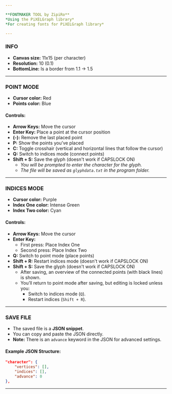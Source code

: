 ```yaml
---

**FONTMAKER TOOL by ZipiRo**  
*Using the PiXELGraph library*  
*For creating fonts for PiXELGraph library*  

---
```


### **INFO**  
- **Canvas size:** 11x15 (per character)  
- **Resolution:** 10 (0.1) 
- **BottomLine:** Is a border from 1.1 -> 1.5  

---

### **POINT MODE**  
- **Cursor color:** Red  
- **Points color:** Blue  

#### **Controls:**  
- **Arrow Keys:** Move the cursor  
- **Enter Key:** Place a point at the cursor position  
- **(-):** Remove the last placed point  
- **P:** Show the points you’ve placed  
- **C:** Toggle crosshair (vertical and horizontal lines that follow the cursor)  
- **Q:** Switch to indices mode (connect points)  
- **Shift + S:** Save the glyph (doesn't work if CAPSLOCK ON)
  - *You will be prompted to enter the character for the glyph.*  
  - *The file will be saved as `glyphdata.txt` in the program folder.*  

---

### **INDICES MODE**  
- **Cursor color:** Purple  
- **Index One color:** Intense Green  
- **Index Two color:** Cyan  

#### **Controls:**  
- **Arrow Keys:** Move the cursor  
- **Enter Key:**  
  - First press: Place Index One  
  - Second press: Place Index Two  
- **Q:** Switch to point mode (place points)  
- **Shift + R:** Restart indices mode (doesn't work if CAPSLOCK ON)
- **Shift + S:** Save the glyph (doesn't work if CAPSLOCK ON)
  - After saving, an overview of the connected points (with black lines) is shown.  
  - You’ll return to point mode after saving, but editing is locked unless you:  
    - Switch to indices mode (`Q`).  
    - Restart indices (`Shift + R`).  

---

### **SAVE FILE**  
- The saved file is a **JSON snippet**.  
- You can copy and paste the JSON directly.  
- **Note:** There is an `advance` keyword in the JSON for advanced settings.  

#### **Example JSON Structure:**  
```json
"character": {
    "vertices": [],
    "indices": [],
    "advance": 0
},
```

--- 